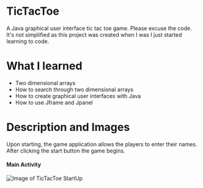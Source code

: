 # TicTacToe
A Java graphical user interface tic tac toe game. Please excuse the code. It's not simplified as this project was created when I was I just started learning to code.

# What I learned
* Two dimensional arrays
* How to search through two dimensional arrays
* How to create graphical user interfaces with Java
* How to use Jframe and Jpanel

# Description and Images
Upon starting, the game application allows the players to enter their names. After clicking the start button the game begins.

#### Main Activity
![Image of TicTacToe StartUp](https://github.com/negrt/cv/blob/master/images/TicTacToeStartUp.png?raw=true)
